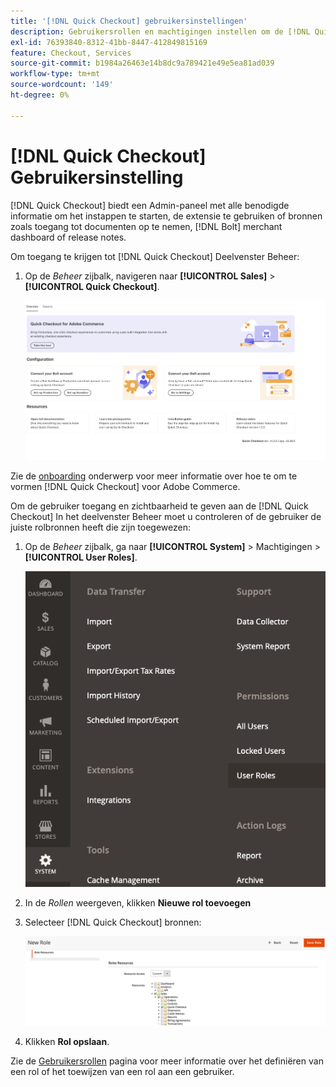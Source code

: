 ```yaml
---
title: '[!DNL Quick Checkout] gebruikersinstellingen'
description: Gebruikersrollen en machtigingen instellen om de [!DNL Quick Checkout] Het deelvenster Beheer.
exl-id: 76393840-8312-41bb-8447-412849815169
feature: Checkout, Services
source-git-commit: b1984a26463e14b8dc9a789421e49e5ea81ad039
workflow-type: tm+mt
source-wordcount: '149'
ht-degree: 0%

---
```


# [!DNL Quick Checkout] Gebruikersinstelling

[!DNL Quick Checkout] biedt een Admin-paneel met alle benodigde informatie om het instappen te starten, de extensie te gebruiken of bronnen zoals toegang tot documenten op te nemen, [!DNL Bolt] merchant dashboard of release notes.

Om toegang te krijgen tot [!DNL Quick Checkout] Deelvenster Beheer:

1. Op de _Beheer_ zijbalk, navigeren naar **[!UICONTROL Sales]** > **[!UICONTROL Quick Checkout]**.

   ![Snel uitchecken van menu](assets/overview-admin-panel.png)

Zie de [onboarding](../quick-checkout/onboarding.md) onderwerp voor meer informatie over hoe te om te vormen [!DNL Quick Checkout] voor Adobe Commerce.

Om de gebruiker toegang en zichtbaarheid te geven aan de [!DNL Quick Checkout] In het deelvenster Beheer moet u controleren of de gebruiker de juiste rolbronnen heeft die zijn toegewezen:

1. Op de _Beheer_ zijbalk, ga naar **[!UICONTROL System]** > Machtigingen > **[!UICONTROL User Roles]**.

   ![Gebruikersrollen](assets/user-roles-small.png)

1. In de _Rollen_ weergeven, klikken **Nieuwe rol toevoegen**
1. Selecteer [!DNL Quick Checkout] bronnen:

   ![Rollen en machtigingen voor Snelle uitchecken](assets/role-resource-quick-checkout.png)

1. Klikken **Rol opslaan**.

Zie de [Gebruikersrollen](https://docs.magento.com/user-guide/system/permissions-user-roles.html) pagina voor meer informatie over het definiëren van een rol of het toewijzen van een rol aan een gebruiker.

